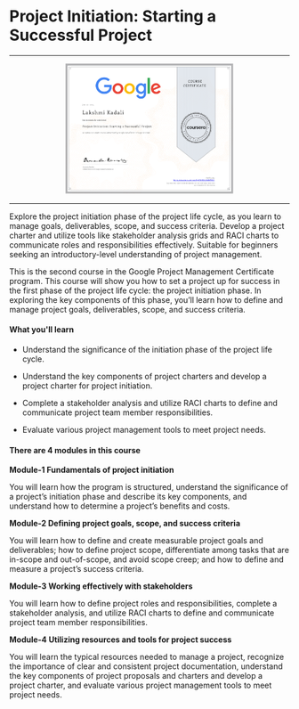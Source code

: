# Project Initiation: Starting a Successful Project

---
<p align="center">
<img src="/Lakshmi Kadali Certificates/Coursera Google Project Management Professional certificate Course-2.png" width=60% height=60%>

---

Explore the project initiation phase of the project life cycle, as you learn to manage goals, deliverables, scope, and success criteria. Develop a project charter and utilize tools like stakeholder analysis grids and RACI charts to communicate roles and responsibilities effectively. Suitable for beginners seeking an introductory-level understanding of project management.

This is the second course in the Google Project Management Certificate program. This course will show you how to set a project up for success in the first phase of the project life cycle: the project initiation phase. In exploring the key components of this phase, you’ll learn how to define and manage project goals, deliverables, scope, and success criteria. 

#### What you'll learn

- Understand the significance of the initiation phase of the project life cycle.


- Understand the key components of project charters and develop a project charter for project initiation.


- Complete a stakeholder analysis and utilize RACI charts to define and communicate project team member responsibilities.

- Evaluate various project management tools to meet project needs.
  
#### There are 4 modules in this course

**Module-1 Fundamentals of project initiation**

You will learn how the program is structured, understand the significance of a project’s initiation phase and describe its key components, and understand how to determine a project’s benefits and costs.

**Module-2 Defining project goals, scope, and success criteria**

You will learn how to define and create measurable project goals and deliverables; how to define project scope, differentiate among tasks that are in-scope and out-of-scope, and avoid scope creep; and how to define and measure a project’s success criteria.

**Module-3 Working effectively with stakeholders**

You will learn how to define project roles and responsibilities, complete a stakeholder analysis, and utilize RACI charts to define and communicate project team member responsibilities.


**Module-4 Utilizing resources and tools for project success**

You will learn the typical resources needed to manage a project, recognize the importance of clear and consistent project documentation, understand the key components of project proposals and charters and develop a project charter, and evaluate various project management tools to meet project needs.



